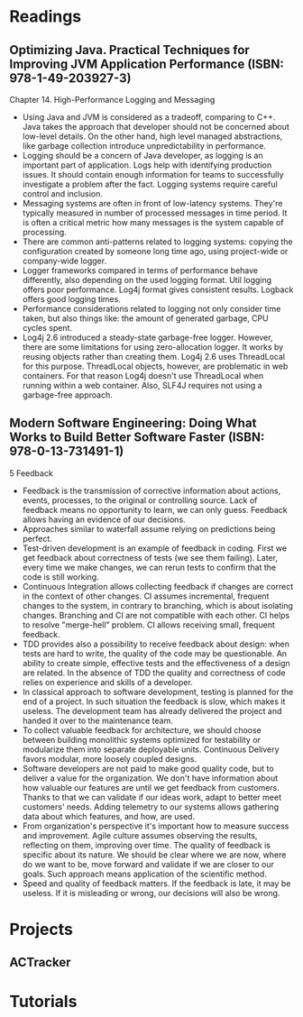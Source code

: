 # Readings

## Optimizing Java. Practical Techniques for Improving JVM Application Performance (ISBN: 978-1-49-203927-3)

Chapter 14. High-Performance Logging and Messaging

- Using Java and JVM is considered as a tradeoff, comparing to C++. Java takes the approach that developer should not be
  concerned about low-level details. On the other hand, high level managed abstractions, like garbage collection
  introduce unpredictability in performance.
- Logging should be a concern of Java developer, as logging is an important part of application. Logs help with
  identifying production issues. It should contain enough information for teams to successfully investigate a
  problem after the fact. Logging systems require careful control and inclusion.
- Messaging systems are often in front of low-latency systems. They're typically measured in number of processed
  messages in time period. It is often a critical metric how many messages is the system capable of processing.
- There are common anti-patterns related to logging systems: copying the configuration created by someone long time ago,
  using project-wide or company-wide logger.
- Logger frameworks compared in terms of performance behave differently, also depending on the used logging format. Util
  logging offers poor performance. Log4j format gives consistent results. Logback offers good logging times.
- Performance considerations related to logging not only consider time taken, but also things like: the amount of
  generated garbage, CPU cycles spent.
- Log4j 2.6 introduced a steady-state garbage-free logger. However, there are some limitations for using zero-allocation
  logger. It works by reusing objects rather than creating them. Log4j 2.6 uses ThreadLocal for this purpose.
  ThreadLocal objects, however, are problematic in web containers. For that reason Log4j doesn't use ThreadLocal when
  running within a web container. Also, SLF4J requires not using a garbage-free approach.

## Modern Software Engineering: Doing What Works to Build Better Software Faster (ISBN: 978-0-13-731491-1)

5 Feedback

- Feedback is the transmission of corrective information about actions, events, processes, to the original or
  controlling source. Lack of feedback means no opportunity to learn, we can only guess. Feedback allows having an
  evidence of our decisions.
- Approaches similar to waterfall assume relying on predictions being perfect.
- Test-driven development is an example of feedback in coding. First we get feedback about correctness of tests (we see
  them failing). Later, every time we make changes, we can rerun tests to confirm that the code is still working.
- Continuous Integration allows collecting feedback if changes are correct in the context of other changes. CI assumes
  incremental, frequent changes to the system, in contrary to branching, which is about isolating changes. Branching and
  CI are not compatible with each other. CI helps to resolve "merge-hell" problem. CI allows receiving small, frequent
  feedback.
- TDD provides also a possibility to receive feedback about design: when tests are hard to write, the quality of the
  code may be questionable. An ability to create simple, effective tests and the effectiveness of a design are related.
  In the absence of TDD the quality and correctness of code relies on experience and skills of a developer.
- In classical approach to software development, testing is planned for the end of a project. In such situation the
  feedback is slow, which makes it useless. The development team has already delivered the project and handed it over to
  the maintenance team.
- To collect valuable feedback for architecture, we should choose between building monolithic systems optimized for
  testability or modularize them into separate deployable units. Continuous Delivery favors modular, more loosely
  coupled designs.
- Software developers are not paid to make good quality code, but to deliver a value for the organization. We don't have
  information about how valuable our features are until we get feedback from customers. Thanks to that we can validate
  if our ideas work, adapt to better meet customers' needs. Adding telemetry to our systems allows gathering data about
  which features, and how, are used.
- From organization's perspective it's important how to measure success and improvement. Agile culture assumes observing
  the results, reflecting on them, improving over time. The quality of feedback is specific about its nature. We should
  be clear where we are now, where do we want to be, move forward and validate if we are closer to our goals. Such
  approach means application of the scientific method.
- Speed and quality of feedback matters. If the feedback is late, it may be useless. If it is misleading or wrong, our
  decisions will also be wrong.

# Projects

## ACTracker

# Tutorials
